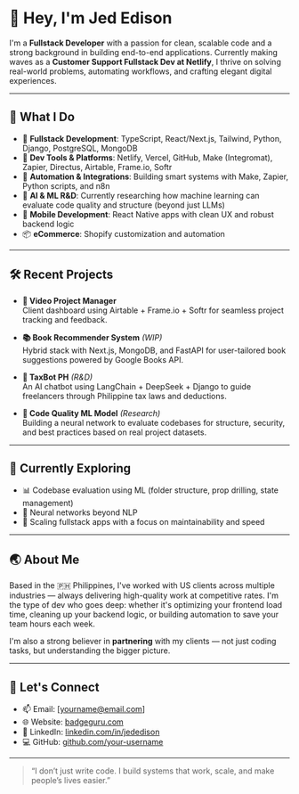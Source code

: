 # 👋 Hey, I'm Jed Edison

I'm a **Fullstack Developer** with a passion for clean, scalable code and a strong background in building end-to-end applications. Currently making waves as a **Customer Support Fullstack Dev at Netlify**, I thrive on solving real-world problems, automating workflows, and crafting elegant digital experiences.

---

## 🧠 What I Do

- 🔧 **Fullstack Development**: TypeScript, React/Next.js, Tailwind, Python, Django, PostgreSQL, MongoDB
- 🧰 **Dev Tools & Platforms**: Netlify, Vercel, GitHub, Make (Integromat), Zapier, Directus, Airtable, Frame.io, Softr
- 🤖 **Automation & Integrations**: Building smart systems with Make, Zapier, Python scripts, and n8n
- 🧠 **AI & ML R&D**: Currently researching how machine learning can evaluate code quality and structure (beyond just LLMs)
- 📱 **Mobile Development**: React Native apps with clean UX and robust backend logic
- 📦 **eCommerce**: Shopify customization and automation

---

## 🛠 Recent Projects

- **🎥 Video Project Manager**  
  Client dashboard using Airtable + Frame.io + Softr for seamless project tracking and feedback.

- **📚 Book Recommender System** *(WIP)*  
  Hybrid stack with Next.js, MongoDB, and FastAPI for user-tailored book suggestions powered by Google Books API.

- **🤖 TaxBot PH** *(R&D)*  
  An AI chatbot using LangChain + DeepSeek + Django to guide freelancers through Philippine tax laws and deductions.

- **📁 Code Quality ML Model** *(Research)*  
  Building a neural network to evaluate codebases for structure, security, and best practices based on real project datasets.

---

## 🔭 Currently Exploring

- 📊 Codebase evaluation using ML (folder structure, prop drilling, state management)
- 🧠 Neural networks beyond NLP
- 📲 Scaling fullstack apps with a focus on maintainability and speed

---

## 🌏 About Me

Based in the 🇵🇭 Philippines, I've worked with US clients across multiple industries — always delivering high-quality work at competitive rates. I'm the type of dev who goes deep: whether it's optimizing your frontend load time, cleaning up your backend logic, or building automation to save your team hours each week.

I'm also a strong believer in **partnering** with my clients — not just coding tasks, but understanding the bigger picture.

---

## 🤝 Let's Connect

- 📫 Email: [yourname@email.com]
- 🌐 Website: [badgeguru.com](https://badgeguru.com)
- 💼 LinkedIn: [linkedin.com/in/jededison](https://linkedin.com/in/jededison)
- 💻 GitHub: [github.com/your-username](https://github.com/your-username)

---

> “I don’t just write code. I build systems that work, scale, and make people’s lives easier.”


